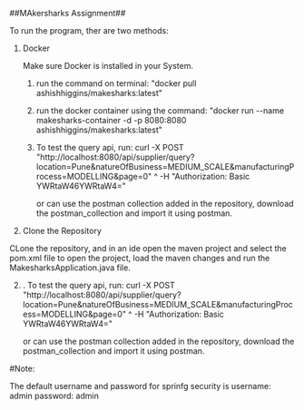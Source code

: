##MAkersharks Assignment##

To run the program, ther are two methods:

1. Docker

   Make sure Docker is installed in your System.
   1. run the command on terminal: "docker pull ashishhiggins/makesharks:latest"
   2. run the docker container using the command: "docker run --name makesharks-container -d -p 8080:8080 ashishhiggins/makesharks:latest"
  
   3. To test the query api, run: curl -X POST "http://localhost:8080/api/supplier/query?location=Pune&natureOfBusiness=MEDIUM_SCALE&manufacturingProcess=MODELLING&page=0" ^
     -H "Authorization: Basic YWRtaW46YWRtaW4="

      or can use the postman collection added in the repository, download the postman_collection and import it using postman.

2. Clone the Repository

  CLone the repository, and in an ide open the maven project and select the pom.xml file to open the project, load the maven changes and run the MakesharksApplication.java file.

  2. . To test the query api, run: curl -X POST "http://localhost:8080/api/supplier/query?location=Pune&natureOfBusiness=MEDIUM_SCALE&manufacturingProcess=MODELLING&page=0" ^
     -H "Authorization: Basic YWRtaW46YWRtaW4="

      or can use the postman collection added in the repository, download the postman_collection and import it using postman.

#Note:

The default username and password for sprinfg security is 
username: admin
password: admin

